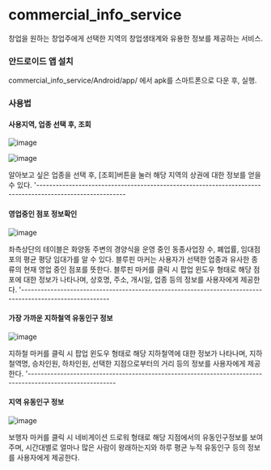 # commercial_info_service
창업을 원하는 창업주에게 선택한 지역의 창업생태계와 유용한 정보를 제공하는 서비스.

### 안드로이드 앱 설치
commercial_info_service/Android/app/ 에서 apk를 스마트폰으로 다운 후, 실행.

### 사용법

#### 사용지역, 업종 선택 후, 조회
![image](https://user-images.githubusercontent.com/23163982/72678892-7bfc1680-3aed-11ea-9751-f8a008a3f739.png)

![image](https://user-images.githubusercontent.com/23163982/72678819-df397900-3aec-11ea-88f5-59e6525c79eb.png)

알아보고 싶은 업종을 선택 후, [조회]버튼을 눌러 해당 지역의 상권에 대한 정보를 얻을 수 있다.
'---------------------------------------------------------------------------------------------------------


#### 영업중인 점포 정보확인
![image](https://user-images.githubusercontent.com/23163982/72678932-ce3d3780-3aed-11ea-8dad-581850dd1ae1.png)

좌측상단의 테이블은 화양동 주변의 경양식을 운영 중인 동종사업장 수, 폐업률, 임대점포의 평균 평당 임대가를 알 수 있다.
블루핀 마커는 사용자가 선택한 업종과 유사한 종류의 현재 영업 중인 점포를 뜻한다.
블루핀 마커를 클릭 시 팝업 윈도우 형태로 해당 점포에 대한 정보가 나타나며,
상호명, 주소, 개시일, 업종 등의 정보를 사용자에게 제공한다.
'---------------------------------------------------------------------------------------------------------


#### 가장 가까운 지하철역 유동인구 정보
![image](https://user-images.githubusercontent.com/23163982/72678961-f62c9b00-3aed-11ea-8b99-25afb88eae7b.png)

지하철 마커를 클릭 시 팝업 윈도우 형태로 해당 지하철역에 대한 정보가 나타나며, 지하철역명, 승차인원, 하차인원, 선택한 지점으로부터의 거리 등의 정보를 사용자에게 제공한다.
'---------------------------------------------------------------------------------------------------------


#### 지역 유동인구 정보
![image](https://user-images.githubusercontent.com/23163982/72678992-2ffda180-3aee-11ea-8d0e-e92cf90fe99e.png)

보행자 마커를 클릭 시 네비게이션 드로워 형태로 해당 지점에서의 유동인구정보를 보여주며, 시간대별로 얼마나 많은 사람이 왕래하는지와 하루 평균 누적 유동인구 등의 정보를 사용자에게 제공한다.
